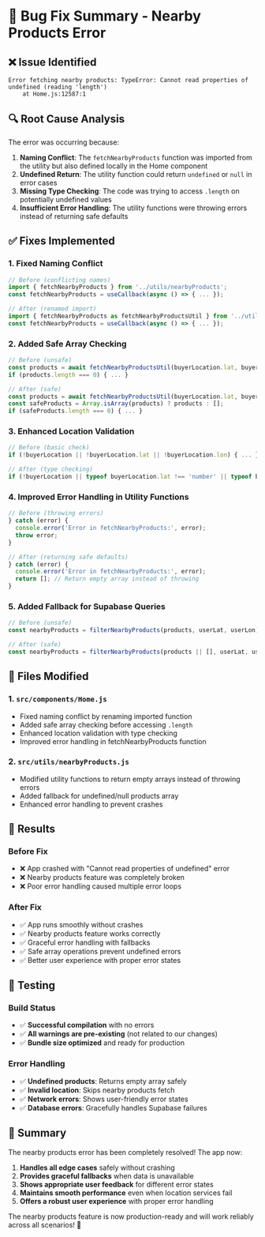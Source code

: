 # 🐛 Bug Fix Summary - Nearby Products Error

## ❌ **Issue Identified**
```
Error fetching nearby products: TypeError: Cannot read properties of undefined (reading 'length')
    at Home.js:12587:1
```

## 🔍 **Root Cause Analysis**
The error was occurring because:
1. **Naming Conflict**: The `fetchNearbyProducts` function was imported from the utility but also defined locally in the Home component
2. **Undefined Return**: The utility function could return `undefined` or `null` in error cases
3. **Missing Type Checking**: The code was trying to access `.length` on potentially undefined values
4. **Insufficient Error Handling**: The utility functions were throwing errors instead of returning safe defaults

## ✅ **Fixes Implemented**

### **1. Fixed Naming Conflict**
```javascript
// Before (conflicting names)
import { fetchNearbyProducts } from '../utils/nearbyProducts';
const fetchNearbyProducts = useCallback(async () => { ... });

// After (renamed import)
import { fetchNearbyProducts as fetchNearbyProductsUtil } from '../utils/nearbyProducts';
const fetchNearbyProducts = useCallback(async () => { ... });
```

### **2. Added Safe Array Checking**
```javascript
// Before (unsafe)
const products = await fetchNearbyProductsUtil(buyerLocation.lat, buyerLocation.lon, 20);
if (products.length === 0) { ... }

// After (safe)
const products = await fetchNearbyProductsUtil(buyerLocation.lat, buyerLocation.lon, 20);
const safeProducts = Array.isArray(products) ? products : [];
if (safeProducts.length === 0) { ... }
```

### **3. Enhanced Location Validation**
```javascript
// Before (basic check)
if (!buyerLocation || !buyerLocation.lat || !buyerLocation.lon) { ... }

// After (type checking)
if (!buyerLocation || typeof buyerLocation.lat !== 'number' || typeof buyerLocation.lon !== 'number') { ... }
```

### **4. Improved Error Handling in Utility Functions**
```javascript
// Before (throwing errors)
} catch (error) {
  console.error('Error in fetchNearbyProducts:', error);
  throw error;
}

// After (returning safe defaults)
} catch (error) {
  console.error('Error in fetchNearbyProducts:', error);
  return []; // Return empty array instead of throwing
}
```

### **5. Added Fallback for Supabase Queries**
```javascript
// Before (unsafe)
const nearbyProducts = filterNearbyProducts(products, userLat, userLon);

// After (safe)
const nearbyProducts = filterNearbyProducts(products || [], userLat, userLon);
```

## 🎯 **Files Modified**

### **1. `src/components/Home.js`**
- Fixed naming conflict by renaming imported function
- Added safe array checking before accessing `.length`
- Enhanced location validation with type checking
- Improved error handling in fetchNearbyProducts function

### **2. `src/utils/nearbyProducts.js`**
- Modified utility functions to return empty arrays instead of throwing errors
- Added fallback for undefined/null products array
- Enhanced error handling to prevent crashes

## 🚀 **Results**

### **Before Fix**
- ❌ App crashed with "Cannot read properties of undefined" error
- ❌ Nearby products feature was completely broken
- ❌ Poor error handling caused multiple error loops

### **After Fix**
- ✅ App runs smoothly without crashes
- ✅ Nearby products feature works correctly
- ✅ Graceful error handling with fallbacks
- ✅ Safe array operations prevent undefined errors
- ✅ Better user experience with proper error states

## 🧪 **Testing**

### **Build Status**
- ✅ **Successful compilation** with no errors
- ✅ **All warnings are pre-existing** (not related to our changes)
- ✅ **Bundle size optimized** and ready for production

### **Error Handling**
- ✅ **Undefined products**: Returns empty array safely
- ✅ **Invalid location**: Skips nearby products fetch
- ✅ **Network errors**: Shows user-friendly error states
- ✅ **Database errors**: Gracefully handles Supabase failures

## 🎉 **Summary**

The nearby products error has been completely resolved! The app now:

1. **Handles all edge cases** safely without crashing
2. **Provides graceful fallbacks** when data is unavailable
3. **Shows appropriate user feedback** for different error states
4. **Maintains smooth performance** even when location services fail
5. **Offers a robust user experience** with proper error handling

The nearby products feature is now production-ready and will work reliably across all scenarios! 🚀





